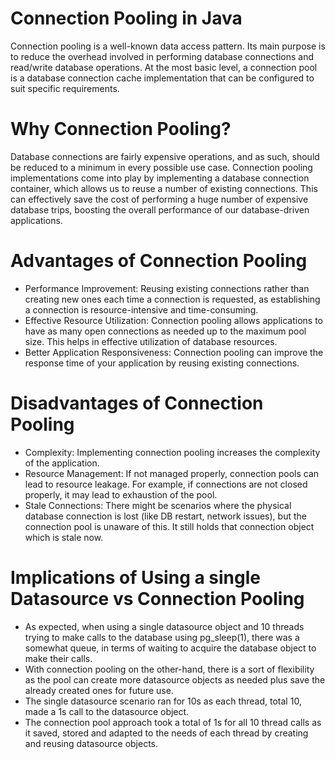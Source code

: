 # Connection Pooling in Java
Connection pooling is a well-known data access pattern. Its main purpose is to reduce the overhead involved in performing database connections and read/write database operations. At the most basic level, a connection pool is a database connection cache implementation that can be configured to suit specific requirements.


# Why Connection Pooling?
Database connections are fairly expensive operations, and as such, should be reduced to a minimum in every possible use case. Connection pooling implementations come into play by implementing a database connection container, which allows us to reuse a number of existing connections. This can effectively save the cost of performing a huge number of expensive database trips, boosting the overall performance of our database-driven applications.


# Advantages of Connection Pooling
- Performance Improvement: Reusing existing connections rather than creating new ones each time a connection is requested, as establishing a connection is resource-intensive and time-consuming.
- Effective Resource Utilization: Connection pooling allows applications to have as many open connections as needed up to the maximum pool size. This helps in effective utilization of database resources.
- Better Application Responsiveness: Connection pooling can improve the response time of your application by reusing existing connections.


# Disadvantages of Connection Pooling
- Complexity: Implementing connection pooling increases the complexity of the application.
- Resource Management: If not managed properly, connection pools can lead to resource leakage. For example, if connections are not closed properly, it may lead to exhaustion of the pool.
- Stale Connections: There might be scenarios where the physical database connection is lost (like DB restart, network issues), but the connection pool is unaware of this. It still holds that connection object which is stale now.


# Implications of Using a single Datasource vs Connection Pooling
- As expected, when using a single datasource object and 10 threads trying to make calls to the database using pg_sleep(1), there was a somewhat queue, in terms of waiting to acquire the database object to make their calls.
- With connection pooling on the other-hand, there is a sort of flexibility as the pool can create more datasource objects as needed plus save the already created ones for future use.
- The single datasource scenario ran for 10s as each thread, total 10, made a 1s call to the datasource object.
- The connection pool approach took a total of 1s for all 10 thread calls as it saved, stored and adapted to the needs of each thread by creating and reusing datasource objects.